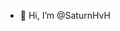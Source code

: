- 👋 Hi, I’m @SaturnHvH

<!---
SaturnHvH/SaturnHvH is a ✨ special ✨ repository because its `README.md` (this file) appears on your GitHub profile.
You can click the Preview link to take a look at your changes.
--->
